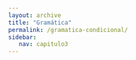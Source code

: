 ```yaml
---
layout: archive
title: "Gramática"
permalink: /gramatica-condicional/
sidebar:
   nav: capitulo3
---
```

